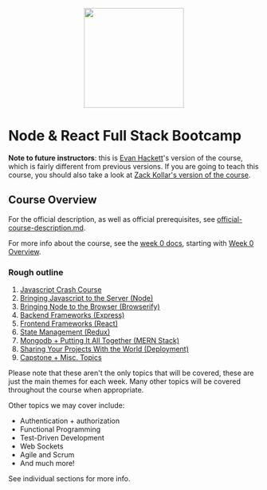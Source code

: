 <p align="center">
  <img width="200px" src="https://pdxcodeguild.com/static/img/pdxcglogo.svg">
</p>

# Node & React Full Stack Bootcamp

**Note to future instructors**: this is [Evan Hackett](https://github.com/evanhackett)'s version of the course, which is fairly different from previous versions. If you are going to teach this course, you should also take a look at [Zack Kollar's version of the course](https://github.com/PdxCodeGuild/AdvancedJavascriptCourse).


## Course Overview

For the official description, as well as official prerequisites, see [official-course-description.md](./official-course-description.md).

For more info about the course, see the [week 0 docs](./week-0), starting with [Week 0 Overview](./week-0/week-0-overview.md).

### Rough outline

1. [Javascript Crash Course](./week-1/week-1-overview.md)
2. [Bringing Javascript to the Server (Node)](./week-2/week-2-overview.md)
3. [Bringing Node to the Browser (Browserify)](./week-3/week-3-overview.md)
4. [Backend Frameworks (Express)](./week-4/week-4-overview.md)
5. [Frontend Frameworks (React)](./week-5/week-5-overview.md)
6. [State Management (Redux)](./week-6/week-6-overview.md)
7. [Mongodb + Putting It All Together (MERN Stack)](./week-7/week-7-overview.md)
8. [Sharing Your Projects With the World (Deployment)](./week-8/week-8-overview.md)
9. [Capstone + Misc. Topics](./week-9-11/week-9-11-overview.md)

Please note that these aren't the only topics that will be covered, these are just the main themes for each week. Many other topics will be covered throughout the course when appropriate.

Other topics we may cover include:

* Authentication + authorization
* Functional Programming
* Test-Driven Development
* Web Sockets
* Agile and Scrum
* And much more!

See individual sections for more info.

